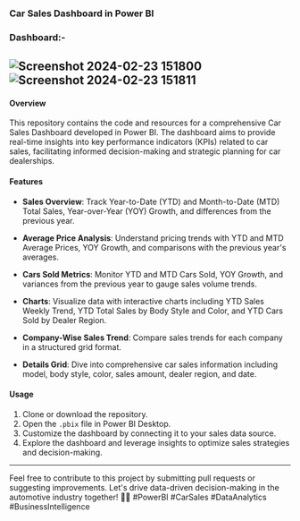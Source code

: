### Car Sales Dashboard in Power BI
### Dashboard:- 
![Screenshot 2024-02-23 151800](https://github.com/Seshu-Yash/Car-Analysis/assets/137307079/80bb2a19-e9bc-4982-af21-bd8a781ff41e)
![Screenshot 2024-02-23 151811](https://github.com/Seshu-Yash/Car-Analysis/assets/137307079/06707093-c9a5-4853-bd67-b6efbf6803e8)
---

#### Overview

This repository contains the code and resources for a comprehensive Car Sales Dashboard developed in Power BI. The dashboard aims to provide real-time insights into key performance indicators (KPIs) related to car sales, facilitating informed decision-making and strategic planning for car dealerships.

#### Features

- **Sales Overview**: Track Year-to-Date (YTD) and Month-to-Date (MTD) Total Sales, Year-over-Year (YOY) Growth, and differences from the previous year.
  
- **Average Price Analysis**: Understand pricing trends with YTD and MTD Average Prices, YOY Growth, and comparisons with the previous year's averages.
  
- **Cars Sold Metrics**: Monitor YTD and MTD Cars Sold, YOY Growth, and variances from the previous year to gauge sales volume trends.

- **Charts**: Visualize data with interactive charts including YTD Sales Weekly Trend, YTD Total Sales by Body Style and Color, and YTD Cars Sold by Dealer Region.

- **Company-Wise Sales Trend**: Compare sales trends for each company in a structured grid format.

- **Details Grid**: Dive into comprehensive car sales information including model, body style, color, sales amount, dealer region, and date.

#### Usage

1. Clone or download the repository.
2. Open the `.pbix` file in Power BI Desktop.
3. Customize the dashboard by connecting it to your sales data source.
4. Explore the dashboard and leverage insights to optimize sales strategies and decision-making.

---

Feel free to contribute to this project by submitting pull requests or suggesting improvements. Let's drive data-driven decision-making in the automotive industry together! 🚗💼 #PowerBI #CarSales #DataAnalytics #BusinessIntelligence
